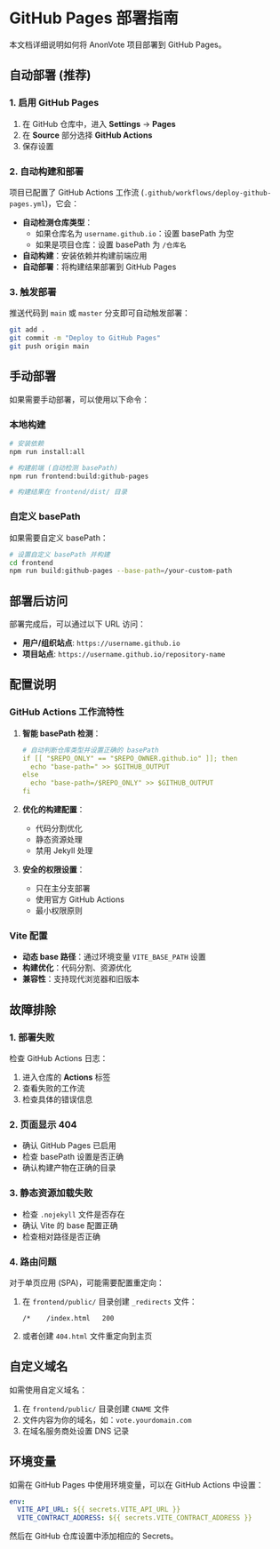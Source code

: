 # GitHub Pages 部署指南

本文档详细说明如何将 AnonVote 项目部署到 GitHub Pages。

## 自动部署 (推荐)

### 1. 启用 GitHub Pages

1. 在 GitHub 仓库中，进入 **Settings** → **Pages**
2. 在 **Source** 部分选择 **GitHub Actions**
3. 保存设置

### 2. 自动构建和部署

项目已配置了 GitHub Actions 工作流 (`.github/workflows/deploy-github-pages.yml`)，它会：

- **自动检测仓库类型**：
  - 如果仓库名为 `username.github.io`：设置 basePath 为空
  - 如果是项目仓库：设置 basePath 为 `/仓库名`
- **自动构建**：安装依赖并构建前端应用
- **自动部署**：将构建结果部署到 GitHub Pages

### 3. 触发部署

推送代码到 `main` 或 `master` 分支即可自动触发部署：

```bash
git add .
git commit -m "Deploy to GitHub Pages"
git push origin main
```

## 手动部署

如果需要手动部署，可以使用以下命令：

### 本地构建

```bash
# 安装依赖
npm run install:all

# 构建前端 (自动检测 basePath)
npm run frontend:build:github-pages

# 构建结果在 frontend/dist/ 目录
```

### 自定义 basePath

如果需要自定义 basePath：

```bash
# 设置自定义 basePath 并构建
cd frontend
npm run build:github-pages --base-path=/your-custom-path
```

## 部署后访问

部署完成后，可以通过以下 URL 访问：

- **用户/组织站点**: `https://username.github.io`
- **项目站点**: `https://username.github.io/repository-name`

## 配置说明

### GitHub Actions 工作流特性

1. **智能 basePath 检测**：
   ```yaml
   # 自动判断仓库类型并设置正确的 basePath
   if [[ "$REPO_ONLY" == "$REPO_OWNER.github.io" ]]; then
     echo "base-path=" >> $GITHUB_OUTPUT
   else
     echo "base-path=/$REPO_ONLY" >> $GITHUB_OUTPUT
   fi
   ```

2. **优化的构建配置**：
   - 代码分割优化
   - 静态资源处理
   - 禁用 Jekyll 处理

3. **安全的权限设置**：
   - 只在主分支部署
   - 使用官方 GitHub Actions
   - 最小权限原则

### Vite 配置

- **动态 base 路径**：通过环境变量 `VITE_BASE_PATH` 设置
- **构建优化**：代码分割、资源优化
- **兼容性**：支持现代浏览器和旧版本

## 故障排除

### 1. 部署失败

检查 GitHub Actions 日志：
1. 进入仓库的 **Actions** 标签
2. 查看失败的工作流
3. 检查具体的错误信息

### 2. 页面显示 404

- 确认 GitHub Pages 已启用
- 检查 basePath 设置是否正确
- 确认构建产物在正确的目录

### 3. 静态资源加载失败

- 检查 `.nojekyll` 文件是否存在
- 确认 Vite 的 base 配置正确
- 检查相对路径是否正确

### 4. 路由问题

对于单页应用 (SPA)，可能需要配置重定向：

1. 在 `frontend/public/` 目录创建 `_redirects` 文件：
   ```
   /*    /index.html   200
   ```

2. 或者创建 `404.html` 文件重定向到主页

## 自定义域名

如需使用自定义域名：

1. 在 `frontend/public/` 目录创建 `CNAME` 文件
2. 文件内容为你的域名，如：`vote.yourdomain.com`
3. 在域名服务商处设置 DNS 记录

## 环境变量

如需在 GitHub Pages 中使用环境变量，可以在 GitHub Actions 中设置：

```yaml
env:
  VITE_API_URL: ${{ secrets.VITE_API_URL }}
  VITE_CONTRACT_ADDRESS: ${{ secrets.VITE_CONTRACT_ADDRESS }}
```

然后在 GitHub 仓库设置中添加相应的 Secrets。
